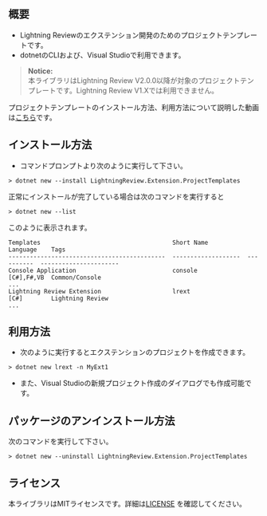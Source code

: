 ## 概要

*   Lightning Reviewのエクステンション開発のためのプロジェクトテンプレートです。
*   dotnetのCLIおよび、Visual Studioで利用できます。

> **Notice:**  
> 本ライブラリはLightning Review V2.0.0以降が対象のプロジェクトテンプレートです。Lightning Review V1.Xでは利用できません。

プロジェクトテンプレートのインストール方法、利用方法について説明した動画は[こちら](https://www.lightning-review.com/support/help/extension/visualstudio-template.mp4)です。

## インストール方法

*   コマンドプロンプトより次のように実行して下さい。

```
> dotnet new --install LightningReview.Extension.ProjectTemplates
```

正常にインストールが完了している場合は次のコマンドを実行すると

```
> dotnet new --list
```

このように表示されます。

```
Templates                                     Short Name           Language    Tags
--------------------------------------------  -------------------  ----------  ----------------------
Console Application                           console              [C#],F#,VB  Common/Console
...
Lightning Review Extension                    lrext                [C#]        Lightning Review
...
```

## 利用方法

*   次のように実行するとエクステンションのプロジェクトを作成できます。

```
> dotnet new lrext -n MyExt1
```

*   また、Visual Studioの新規プロジェクト作成のダイアログでも作成可能です。

## パッケージのアンインストール方法

次のコマンドを実行して下さい。

```
> dotnet new --uninstall LightningReview.Extension.ProjectTemplates
```

## ライセンス

本ライブラリはMITライセンスです。詳細は[LICENSE](https://github.com/denso-create/LightningReview-Extension-ProjectTemplates/blob/main/LICENSE) を確認してください。
